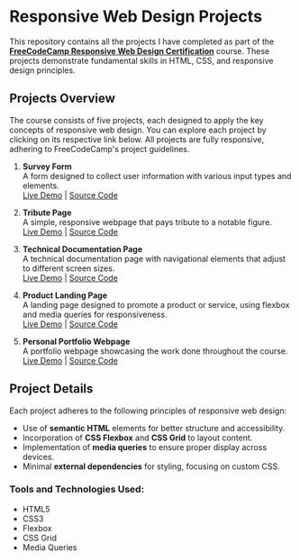 # Responsive Web Design Projects

This repository contains all the projects I have completed as part of the **[FreeCodeCamp Responsive Web Design Certification](https://www.freecodecamp.org/learn/)** course. These projects demonstrate fundamental skills in HTML, CSS, and responsive design principles.

## Projects Overview

The course consists of five projects, each designed to apply the key concepts of responsive web design. You can explore each project by clicking on its respective link below. All projects are fully responsive, adhering to FreeCodeCamp's project guidelines.

1. **Survey Form**  
   A form designed to collect user information with various input types and elements.  
   [Live Demo](https://kelv48.github.io/Survey-Form/) | [Source Code](https://github.com/Kelv48/Survey-Form)

2. **Tribute Page**  
   A simple, responsive webpage that pays tribute to a notable figure.  
   [Live Demo](https://kelv48.github.io/Tribute-Page/) | [Source Code](https://github.com/Kelv48/Tribute-Page)

3. **Technical Documentation Page**  
   A technical documentation page with navigational elements that adjust to different screen sizes.  
   [Live Demo](https://kelv48.github.io/Technical-Documentation-Page/) | [Source Code](https://github.com/Kelv48/Technical-Documentation-Page)

4. **Product Landing Page**  
   A landing page designed to promote a product or service, using flexbox and media queries for responsiveness.  
   [Live Demo](https://kelv48.github.io/Product-Landing-Page/) | [Source Code](https://github.com/Kelv48/Product-Landing-Page)
   
5. **Personal Portfolio Webpage**  
   A portfolio webpage showcasing the work done throughout the course.  
   [Live Demo](https://kelv48.github.io/Portfolio/) | [Source Code](https://github.com/Kelv48/Portfolio)

## Project Details

Each project adheres to the following principles of responsive web design:
- Use of **semantic HTML** elements for better structure and accessibility.
- Incorporation of **CSS Flexbox** and **CSS Grid** to layout content.
- Implementation of **media queries** to ensure proper display across devices.
- Minimal **external dependencies** for styling, focusing on custom CSS.

### Tools and Technologies Used:
- HTML5
- CSS3
- Flexbox
- CSS Grid
- Media Queries
